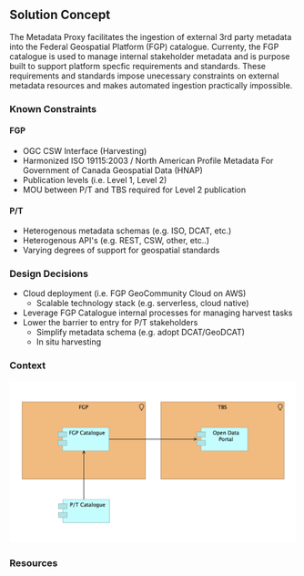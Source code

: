 

## Solution Concept

The Metadata Proxy facilitates the ingestion of external 3rd party metadata into the Federal Geospatial Platform (FGP) catalogue. Currenty, the FGP catalogue is used to manage internal stakeholder metadata and is purpose built to support platform specfic requirements and standards. These requirements and standards impose unecessary constraints on external metadata resources and makes automated ingestion practically impossible.

### Known Constraints

#### FGP
* OGC CSW Interface (Harvesting)
* Harmonized ISO 19115:2003 / North American Profile Metadata For Government of Canada Geospatial Data (HNAP)
* Publication levels (i.e. Level 1, Level 2)
* MOU between P/T and TBS required for Level 2 publication

#### P/T
* Heterogenous metadata schemas (e.g. ISO, DCAT, etc.)
* Heterogenous API's (e.g. REST, CSW, other, etc..)
* Varying degrees of support for geospatial standards

### Design Decisions

* Cloud deployment (i.e. FGP GeoCommunity Cloud on AWS)
  * Scalable technology stack (e.g. serverless, cloud native)
* Leverage FGP Catalogue internal processes for managing harvest tasks
* Lower the barrier to entry for P/T stakeholders
  * Simplify metadata schema (e.g. adopt DCAT/GeoDCAT)
  * In situ harvesting

### Context

![alt text](diagram_context.png "Context Diagram")

### Resources

